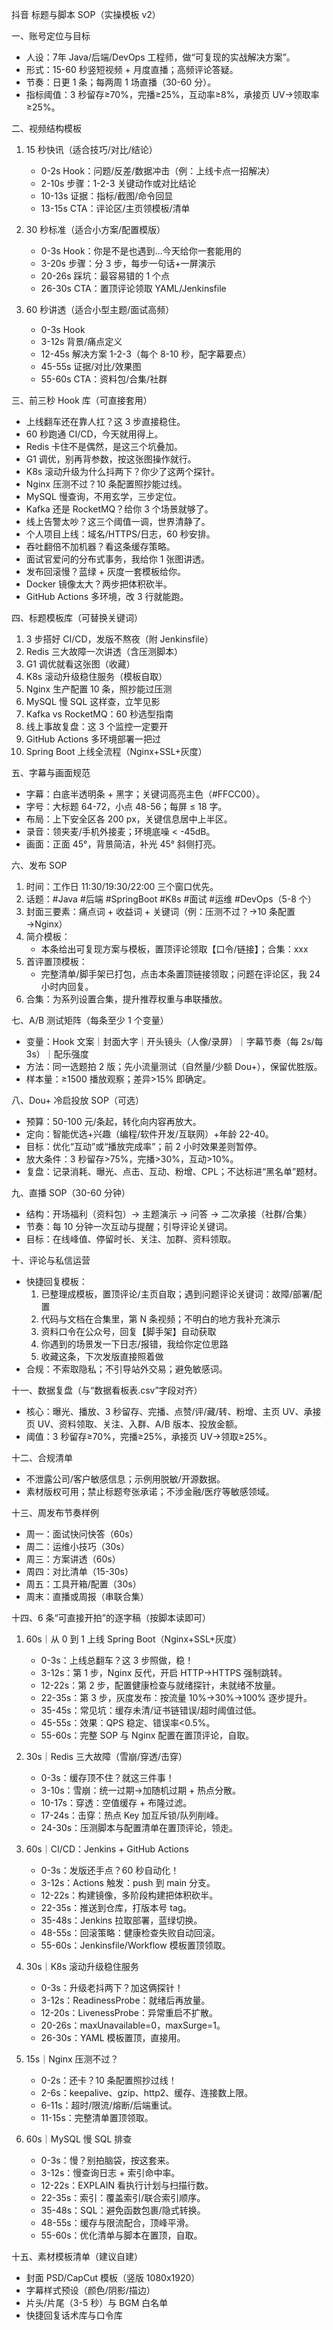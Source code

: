 抖音 标题与脚本 SOP（实操模板 v2）

一、账号定位与目标
- 人设：7年 Java/后端/DevOps 工程师，做“可复现的实战解决方案”。
- 形式：15-60 秒竖短视频 + 月度直播；高频评论答疑。
- 节奏：日更 1 条；每两周 1 场直播（30-60 分）。
- 指标阈值：3 秒留存≥70%，完播≥25%，互动率≥8%，承接页 UV→领取率≥25%。

二、视频结构模板
1) 15 秒快讯（适合技巧/对比/结论）
   - 0-2s Hook：问题/反差/数据冲击（例：上线卡点一招解决）
   - 2-10s 步骤：1-2-3 关键动作或对比结论
   - 10-13s 证据：指标/截图/命令回显
   - 13-15s CTA：评论区/主页领模板/清单

2) 30 秒标准（适合小方案/配置模版）
   - 0-3s Hook：你是不是也遇到…今天给你一套能用的
   - 3-20s 步骤：分 3 步，每步一句话+一屏演示
   - 20-26s 踩坑：最容易错的 1 个点
   - 26-30s CTA：置顶评论领取 YAML/Jenkinsfile

3) 60 秒讲透（适合小型主题/面试高频）
   - 0-3s Hook
   - 3-12s 背景/痛点定义
   - 12-45s 解决方案 1-2-3（每个 8-10 秒，配字幕要点）
   - 45-55s 证据/对比/效果图
   - 55-60s CTA：资料包/合集/社群

三、前三秒 Hook 库（可直接套用）
- 上线翻车还在靠人扛？这 3 步直接稳住。
- 60 秒跑通 CI/CD，今天就用得上。
- Redis 卡住不是偶然，是这三个坑叠加。
- G1 调优，别再背参数，按这张图操作就行。
- K8s 滚动升级为什么抖两下？你少了这两个探针。
- Nginx 压测不过？10 条配置照抄能过线。
- MySQL 慢查询，不用玄学，三步定位。
- Kafka 还是 RocketMQ？给你 3 个场景就够了。
- 线上告警太吵？这三个阈值一调，世界清静了。
- 个人项目上线：域名/HTTPS/日志，60 秒安排。
- 吞吐翻倍不加机器？看这条缓存策略。
- 面试官爱问的分布式事务，我给你 1 张图讲透。
- 发布回滚慢？蓝绿 + 灰度一套模板给你。
- Docker 镜像太大？两步把体积砍半。
- GitHub Actions 多环境，改 3 行就能跑。

四、标题模板库（可替换关键词）
1. 3 步搭好 CI/CD，发版不熬夜（附 Jenkinsfile）
2. Redis 三大故障一次讲透（含压测脚本）
3. G1 调优就看这张图（收藏）
4. K8s 滚动升级稳住服务（模板自取）
5. Nginx 生产配置 10 条，照抄能过压测
6. MySQL 慢 SQL 这样查，立竿见影
7. Kafka vs RocketMQ：60 秒选型指南
8. 线上事故复盘：这 3 个监控一定要开
9. GitHub Actions 多环境部署一把过
10. Spring Boot 上线全流程（Nginx+SSL+灰度）

五、字幕与画面规范
- 字幕：白底半透明条 + 黑字；关键词高亮主色（#FFCC00）。
- 字号：大标题 64-72，小点 48-56；每屏 ≤ 18 字。
- 布局：上下安全区各 200 px，关键信息居中上半区。
- 录音：领夹麦/手机外接麦；环境底噪 < -45dB。
- 画面：正面 45°，背景简洁，补光 45° 斜侧打亮。

六、发布 SOP
1) 时间：工作日 11:30/19:30/22:00 三个窗口优先。
2) 话题：#Java #后端 #SpringBoot #K8s #面试 #运维 #DevOps（5-8 个）
3) 封面三要素：痛点词 + 收益词 + 关键词（例：压测不过？→10 条配置→Nginx）
4) 简介模板：
   - 本条给出可复现方案与模板，置顶评论领取【口令/链接】；合集：xxx
5) 首评置顶模板：
   - 完整清单/脚手架已打包，点击本条置顶链接领取；问题在评论区，我 24 小时内回复。
6) 合集：为系列设置合集，提升推荐权重与串联播放。

七、A/B 测试矩阵（每条至少 1 个变量）
- 变量：Hook 文案｜封面大字｜开头镜头（人像/录屏）｜字幕节奏（每 2s/每 3s）｜配乐强度
- 方法：同一选题拍 2 版；先小流量测试（自然量/少额 Dou+），保留优胜版。
- 样本量：≥1500 播放观察；差异>15% 即确定。

八、Dou+ 冷启投放 SOP（可选）
- 预算：50-100 元/条起，转化向内容再放大。
- 定向：智能优选+兴趣（编程/软件开发/互联网）+年龄 22-40。
- 目标：优化“互动”或“播放完成率”；前 2 小时效果差则暂停。
- 放大条件：3 秒留存>75%，完播>30%，互动>10%。
- 复盘：记录消耗、曝光、点击、互动、粉增、CPL；不达标进“黑名单”题材。

九、直播 SOP（30-60 分钟）
- 结构：开场福利（资料包）→ 主题演示 → 问答 → 二次承接（社群/合集）
- 节奏：每 10 分钟一次互动与提醒；引导评论关键词。
- 目标：在线峰值、停留时长、关注、加群、资料领取。

十、评论与私信运营
- 快捷回复模板：
  1) 已整理成模板，置顶评论/主页自取；遇到问题评论关键词：故障/部署/配置
  2) 代码与文档在合集里，第 N 条视频；不明白的地方我补充演示
  3) 资料口令在公众号，回复【脚手架】自动获取
  4) 你遇到的场景发一下日志/报错，我给你定位思路
  5) 收藏这条，下次发版直接照着做
- 合规：不索取隐私；不引导站外交易；避免敏感词。

十一、数据复盘（与“数据看板表.csv”字段对齐）
- 核心：曝光、播放、3 秒留存、完播、点赞/评/藏/转、粉增、主页 UV、承接页 UV、资料领取、关注、入群、A/B 版本、投放金额。
- 阈值：3 秒留存≥70%，完播≥25%，承接页 UV→领取≥25%。

十二、合规清单
- 不泄露公司/客户敏感信息；示例用脱敏/开源数据。
- 素材版权可用；禁止标题夸张承诺；不涉金融/医疗等敏感领域。

十三、周发布节奏样例
- 周一：面试快问快答（60s）
- 周二：运维小技巧（30s）
- 周三：方案讲透（60s）
- 周四：对比清单（15-30s）
- 周五：工具开箱/配置（30s）
- 周末：直播或周报（串联合集）

十四、6 条“可直接开拍”的逐字稿（按脚本读即可）
1) 60s｜从 0 到 1 上线 Spring Boot（Nginx+SSL+灰度）
   - 0-3s：上线总翻车？这 3 步照做，稳！
   - 3-12s：第 1 步，Nginx 反代，开启 HTTP→HTTPS 强制跳转。
   - 12-22s：第 2 步，配置健康检查与就绪探针，未就绪不放量。
   - 22-35s：第 3 步，灰度发布：按流量 10%→30%→100% 逐步提升。
   - 35-45s：常见坑：缓存未清/证书链错误/超时阈值过低。
   - 45-55s：效果：QPS 稳定、错误率<0.5%。
   - 55-60s：完整 SOP 与 Nginx 配置在置顶评论，自取。

2) 30s｜Redis 三大故障（雪崩/穿透/击穿）
   - 0-3s：缓存顶不住？就这三件事！
   - 3-10s：雪崩：统一过期→加随机过期 + 热点分散。
   - 10-17s：穿透：空值缓存 + 布隆过滤。
   - 17-24s：击穿：热点 Key 加互斥锁/队列削峰。
   - 24-30s：压测脚本与配置清单在置顶评论，领走。

3) 60s｜CI/CD：Jenkins + GitHub Actions
   - 0-3s：发版还手点？60 秒自动化！
   - 3-12s：Actions 触发：push 到 main 分支。
   - 12-22s：构建镜像，多阶段构建把体积砍半。
   - 22-35s：推送到仓库，打版本号 tag。
   - 35-48s：Jenkins 拉取部署，蓝绿切换。
   - 48-55s：回滚策略：健康检查失败自动回滚。
   - 55-60s：Jenkinsfile/Workflow 模板置顶领取。

4) 30s｜K8s 滚动升级稳住服务
   - 0-3s：升级老抖两下？加这俩探针！
   - 3-12s：ReadinessProbe：就绪后再放量。
   - 12-20s：LivenessProbe：异常重启不扩散。
   - 20-26s：maxUnavailable=0，maxSurge=1。
   - 26-30s：YAML 模板置顶，直接用。

5) 15s｜Nginx 压测不过？
   - 0-2s：还卡？10 条配置照抄过线！
   - 2-6s：keepalive、gzip、http2、缓存、连接数上限。
   - 6-11s：超时/限流/熔断/后端重试。
   - 11-15s：完整清单置顶领取。

6) 60s｜MySQL 慢 SQL 排查
   - 0-3s：慢？别拍脑袋，按这套来。
   - 3-12s：慢查询日志 + 索引命中率。
   - 12-22s：EXPLAIN 看执行计划与扫描行数。
   - 22-35s：索引：覆盖索引/联合索引顺序。
   - 35-48s：SQL：避免函数包裹/隐式转换。
   - 48-55s：缓存与限流配合，顶峰平滑。
   - 55-60s：优化清单与脚本在置顶，自取。

十五、素材模板清单（建议自建）
- 封面 PSD/CapCut 模板（竖版 1080x1920）
- 字幕样式预设（颜色/阴影/描边）
- 片头/片尾（3-5 秒）与 BGM 白名单
- 快捷回复话术库与口令库


